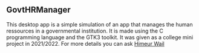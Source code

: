 <h2>GovtHRManager</h2>
<p>
This desktop app is a simple simulation of an app that manages the human ressources in a governmental institution. It is made using the C programming language and the GTK3 toolkit.
It was given as a college mini project in 2021/2022.
For more details you can ask <a href="https://github.com/HimeurWail">Himeur Wail</a>
</p>
